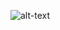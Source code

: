 ![alt-text](https://github.com/macrdel/ml_pt_course/blob/some-stuff/06_%D0%A0%D0%BE%D0%B9_%D1%87%D0%B0%D1%81%D1%82%D0%B8%D1%86/PS.gif)
